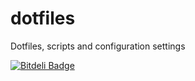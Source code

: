dotfiles
========

Dotfiles, scripts and configuration settings


[![Bitdeli Badge](https://d2weczhvl823v0.cloudfront.net/sochka/dotfiles/trend.png)](https://bitdeli.com/free "Bitdeli Badge")

